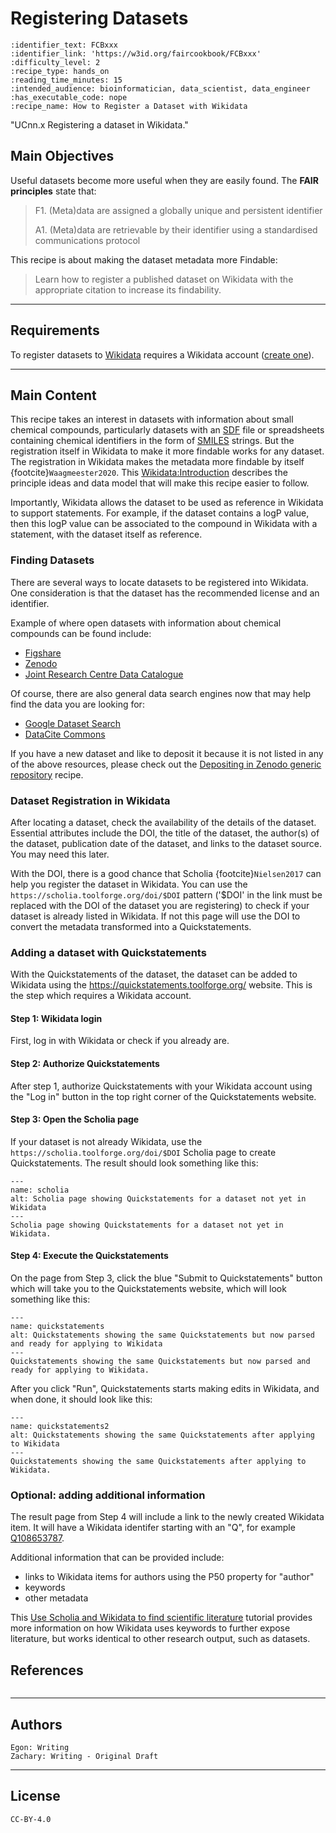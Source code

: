 # Registering Datasets

 ````{panels_fairplus}
:identifier_text: FCBxxx
:identifier_link: 'https://w3id.org/faircookbook/FCBxxx'
:difficulty_level: 2
:recipe_type: hands_on
:reading_time_minutes: 15
:intended_audience: bioinformatician, data_scientist, data_engineer
:has_executable_code: nope
:recipe_name: How to Register a Dataset with Wikidata
```` 

"UCnn.x Registering a dataset in Wikidata."


## Main Objectives

Useful datasets become more useful when they are easily found. The **FAIR principles** state that: 

> F1. (Meta)data are assigned a globally unique and persistent identifier
> 
> A1. (Meta)data are retrievable by their identifier using a standardised communications protocol 

This recipe is about making the dataset metadata more Findable:

> Learn how to register a published dataset on Wikidata with the appropriate citation to increase its findability.

___


## Requirements

To register datasets to [Wikidata](https://www.wikidata.org/) requires a Wikidata account ([create one](https://www.wikidata.org/wiki/Special:CreateAccount)).

---


## Main Content

This recipe takes an interest in datasets with information about small chemical compounds, particularly datasets with an [SDF](https://fairsharing.org/FAIRsharing.ew26v7) file or spreadsheets containing chemical identifiers in the form of [SMILES](https://fairsharing.org/FAIRsharing.qv4b3c) strings.
But the registration itself in Wikidata to make it more findable works for any dataset. The registration in Wikidata makes the metadata more findable by
itself {footcite}`Waagmeester2020`. This [Wikidata:Introduction](https://www.wikidata.org/wiki/Wikidata:Introduction) describes the principle ideas and data model that will make this
recipe easier to follow.

Importantly, Wikidata allows the dataset to be used as reference in Wikidata to support statements. For example, if the dataset contains a logP value,
then this logP value can be associated to the compound in Wikidata with a statement, with the dataset itself as reference.
<!-- TODO: add screenshot of example -->

### Finding Datasets

There are several ways to locate datasets to be registered into Wikidata. One consideration is that the dataset has the recommended license and an identifier.

Example of where open datasets with information about chemical compounds can be found include:

* [Figshare](https://figshare.com/)
* [Zenodo](https://zenodo.org/)
* [Joint Research Centre Data Catalogue](https://data.jrc.ec.europa.eu/dataset)

Of course, there are also general data search engines now that may help find the data you are looking for:

* [Google Dataset Search](https://datasetsearch.research.google.com/)
* [DataCite Commons](https://commons.datacite.org/)

If you have a new dataset and like to deposit it because it is not listed in any of the above resources,
please check out the [Depositing in Zenodo generic repository](https://w3id.org/faircookbook/FCB009) recipe.

<!--
TODO: add below statement when that recipe is included too:

For details related to finding datasets and determining the correct licenses, please refer to Finding Compounds. 
-->

### Dataset Registration in Wikidata

After locating a dataset, check the availability of the details of the dataset. Essential attributes include the
DOI, the title of the dataset, the author(s) of the dataset, publication date of the dataset, and links to the
dataset source. You may need this later.

With the DOI, there is a good chance that Scholia {footcite}`Nielsen2017` can help you register the dataset in Wikidata.
You can use the `https://scholia.toolforge.org/doi/$DOI` pattern ('$DOI' in the link must be replaced with the
DOI of the dataset you are registering) to check if your dataset is already listed in
Wikidata. If not this page will use the DOI to convert the metadata transformed into a Quickstatements.

### Adding a dataset with Quickstatements

With the Quickstatements of the dataset, the dataset can be added to Wikidata using
the https://quickstatements.toolforge.org/ website. This is the step which requires a Wikidata account.

#### Step 1: Wikidata login

First, log in with Wikidata or check if you already are.

#### Step 2: Authorize Quickstatements

After step 1, authorize Quickstatements with your Wikidata account using the "Log in" button
in the top right corner of the Quickstatements website.

#### Step 3: Open the Scholia page

If your dataset is not already Wikidata, use the `https://scholia.toolforge.org/doi/$DOI` Scholia
page to create Quickstatements. The result should look something like this:

```{figure} images/scholia.png
---
name: scholia
alt: Scholia page showing Quickstatements for a dataset not yet in Wikidata
---
Scholia page showing Quickstatements for a dataset not yet in Wikidata.
```

#### Step 4: Execute the Quickstatements

On the page from Step 3, click the blue "Submit to Quickstatements" button which will take you to the
Quickstatements website, which will look something like this:

```{figure} images/quickstatements.png
---
name: quickstatements
alt: Quickstatements showing the same Quickstatements but now parsed and ready for applying to Wikidata
---
Quickstatements showing the same Quickstatements but now parsed and ready for applying to Wikidata.
```

After you click "Run", Quickstatements starts making edits in Wikidata, and when done, it should look
like this:

```{figure} images/quickstatements2.png
---
name: quickstatements2
alt: Quickstatements showing the same Quickstatements after applying to Wikidata
---
Quickstatements showing the same Quickstatements after applying to Wikidata.
```

### Optional: adding additional information

The result page from Step 4 will include a link to the newly created Wikidata item. It will have
a Wikidata identifer starting with an "Q", for example [Q108653787](https://www.wikidata.org/wiki/Q108653787).

Additional information that can be provided include:

* links to Wikidata items for authors using the P50 property for "author"
* keywords
* other metadata

This [Use Scholia and Wikidata to find scientific literature](https://laurendupuis.github.io/Scholia_tutorial/)
tutorial provides more information on how Wikidata uses keywords to further expose literature,
but works identical to other research output, such as datasets.

## References

```{footbibliography}
```

---

## Authors

````{authors_fairplus}
Egon: Writing
Zachary: Writing - Original Draft
````


---

## License

````{license_fairplus}
CC-BY-4.0
````
